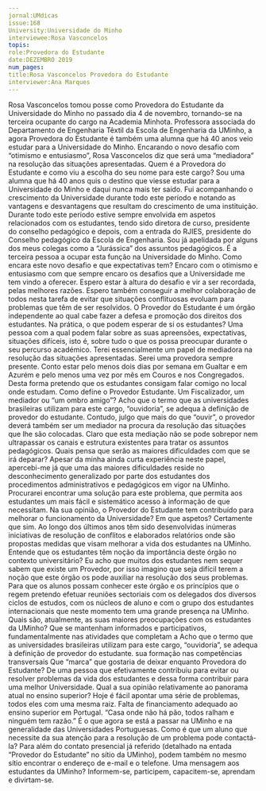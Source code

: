 ```yaml
---
jornal:UMdicas
issue:168
University:Universidade do Minho
interviewee:Rosa Vasconcelos
topis:
role:Provedora do Estudante
date:DEZEMBRO 2019
num_pages:
title:Rosa Vasconcelos Provedora do Estudante
interviewer:Ana Marques
---
```

Rosa Vasconcelos tomou posse como Provedora do Estudante da Universidade do Minho no
passado dia 4 de novembro, tornando-se na terceira ocupante do cargo na Academia Minhota.
Professora associada do
Departamento de Engenharia Têxtil
da Escola de Engenharia da UMinho,
a agora Provedora do Estudante é
também uma alumna que há 40 anos
veio estudar para a Universidade do
Minho. Encarando o novo desafio
com “otimismo e entusiasmo”,
Rosa Vasconcelos diz que será uma
“mediadora” na resolução das
situações apresentadas.
Quem é a Provedora do Estudante
e como viu a escolha do seu nome para
este cargo?
Sou uma alumna que há 40 anos
quis o destino que viesse estudar para
a Universidade do Minho e daqui nunca
mais ter saído. Fui acompanhando
o crescimento da Universidade
durante todo este período e notando
as vantagens e desvantagens que
resultam do crescimento de uma
instituição. Durante todo este período
estive sempre envolvida em aspetos
relacionados com os estudantes, tendo
sido diretora de curso, presidente do
conselho pedagógico e depois, com
a entrada do RJIES, presidente do
Conselho pedagógico da Escola de
Engenharia. Sou já apelidada por alguns
dos meus colegas como a “Jurássica”
dos assuntos pedagógicos.
É a terceira pessoa a ocupar esta
função na Universidade do Minho.
Como encara este novo desafio e que
expectativas tem?
Encaro com o otimismo e
entusiasmo com que sempre encaro
os desafios que a Universidade me
tem vindo a oferecer. Espero estar à
altura do desafio e vir a ser recordada,
pelas melhores razões. Espero também
conseguir a melhor colaboração
de todos nesta tarefa de evitar que
situações conflituosas evoluam para
problemas que têm de ser resolvidos.
O Provedor do Estudante é um
órgão independente ao qual cabe fazer
a defesa e promoção dos direitos dos
estudantes. Na prática, o que podem
esperar de si os estudantes?
Uma pessoa com a qual podem
falar sobre as suas apreensões,
expectativas, situações difíceis, isto é,
sobre tudo o que os possa preocupar
durante o seu percurso académico.
Terei essencialmente um papel de
mediadora na resolução das situações
apresentadas.
Serei uma provedora sempre
presente. Conto estar pelo menos dois
dias por semana em Gualtar e em
Azurém e pelo menos uma vez por mês
em Couros e nos Congregados. Desta
forma pretendo que os estudantes
consigam falar comigo no local onde
estudam.
Como define o Provedor Estudante.
Um Fiscalizador, um mediador ou “um
ombro amigo”?
Acho que o termo que as
universidades brasileiras utilizam para
este cargo, “ouvidoria”, se adequa à
definição de provedor do estudante.
Contudo, julgo que mais do que
“ouvir”, o provedor deverá também ser
um mediador na procura da resolução
das situações que lhe são colocadas.
Claro que esta mediação não se pode
sobrepor nem ultrapassar os canais
e estrutura existentes para tratar os
assuntos pedagógicos.
Quais pensa que serão as maiores
dificuldades com que se irá deparar?
Apesar da minha ainda curta
experiência neste papel, apercebi-me
já que uma das maiores dificuldades
reside no desconhecimento
generalizado por parte dos estudantes
dos procedimentos administrativos
e pedagógicos em vigor na UMinho.
Procurarei encontrar uma solução
para este problema, que permita aos
estudantes um mais fácil e sistemático
acesso à informação de que necessitam.
Na sua opinião, o Provedor do
Estudante tem contribuído para
melhorar o funcionamento da
Universidade? Em que aspetos?
Certamente que sim. Ao longo dos
últimos anos têm sido desenvolvidas
inúmeras iniciativas de resolução de
conflitos e elaborados relatórios onde
são propostas medidas que visam
melhorar a vida dos estudantes na
UMinho.
Entende que os estudantes têm
noção da importância deste órgão no
contexto universitário?
Eu acho que muitos dos estudantes
nem sequer sabem que existe um
Provedor, por isso imagino que seja
difícil terem a noção que este órgão
os pode auxiliar na resolução dos seus
problemas.
Para que os alunos possam conhecer
este órgão e os princípios que o regem
pretendo efetuar reuniões sectoriais
com os delegados dos diversos ciclos de
estudos, com os núcleos de aluno e com
o grupo dos estudantes internacionais
que neste momento tem uma grande
presença na UMinho.
Quais são, atualmente, as suas
maiores preocupações com os
estudantes da UMinho?
Que se mantenham informados
e participativos, fundamentalmente
nas atividades que completam a
Acho que o
termo que as
universidades
brasileiras
utilizam para
este cargo,
“ouvidoria”,
se adequa à
definição de
provedor do
estudante.
sua formação nas competências
transversais
Que “marca” que gostaria de deixar
enquanto Provedora do Estudante?
De uma pessoa que efetivamente
contribuiu para evitar ou resolver
problemas da vida dos estudantes
e dessa forma contribuir para uma
melhor Universidade.
Qual a sua opinião relativamente
ao panorama atual no ensino superior?
Hoje é fácil apontar uma série
de problemas, todos eles com uma
mesma raiz. Falta de financiamento
adequado ao ensino superior em
Portugal. “Casa onde não há pão, todos
ralham e ninguém tem razão.” É o que
agora se está a passar na UMinho e
na generalidade das Universidades
Portuguesas.
Como é que um aluno que necessite
da sua atenção para a resolução de um
problema pode contactá-la?
Para além do contato presencial
já referido (detalhado na entada
“Provedor do Estudante” no sítio da
UMinho), podem também no mesmo
sítio encontrar o endereço de e-mail
e o telefone.
Uma mensagem aos estudantes
da UMinho?
Informem-se, participem,
capacitem-se, aprendam e divirtam-se.